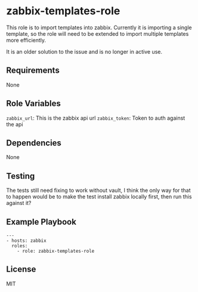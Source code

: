 zabbix-templates-role
=====================

This role is to import templates into zabbix. Currently it is importing a single template, so the role will need to be extended to import multiple templates more efficiently.

It is an older solution to the issue and is no longer in active use.

Requirements
------------

None

Role Variables
--------------

`zabbix_url`: This is the zabbix api url
`zabbix_token`: Token to auth against the api

Dependencies
------------

None

Testing
-------

The tests still need fixing to work without vault,
I think the only way for that to happen would be to make the test install zabbix locally first, then run this against it?

Example Playbook
----------------

```
---
- hosts: zabbix
  roles:
    - role: zabbix-templates-role
```

License
-------

MIT

